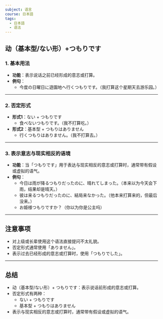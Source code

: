 ```yaml
---
subject: 语言
course: 日本語
tags:
  - 日本語
  - 语法
---
```


## 动（基本型/ない形）+つもりです

### 1. **基本用法**
- **功能**：表示说话之前已经形成的意志或打算。
- **例句**：
  - 今度の日曜日に遊園地へ行くつもりです。（我打算这个星期天去游乐园。）

---

### 2. **否定形式**
- **形式1**：ない + つもりです
  - 食べないつもりです。（我不打算吃。）
- **形式2**：基本型 + つもりはありません
  - 行くつもりはありません。（我不打算去。）

---

### 3. **表示意志与现实相反的语境**
- **功能**：当「つもりです」用于表达与现实相反的意志或打算时，通常带有假设或虚拟的语气。
- **例句**：
  - 今日は雨が降るつもりだったのに、晴れてしまった。（本来以为今天会下雨，结果却是晴天。）
  - 彼は来るつもりだったのに、結局来なかった。（他本来打算来的，但最后没来。）
  - お姫様つもりですか？（你以为你是公主吗）

---

## 注意事项
- 对上级或长辈使用这个语法直接提问不太礼貌。
- 否定形式通常使用「ありません」。
- 表示过去已经形成的意志或打算时，使用「つもりでした」。

---

## 总结
- 动（基本型/ない形）+ つもりです：表示说话前形成的意志或打算。
- 否定形式有两种：
  - ない + つもりです
  - 基本型 + つもりはありません
- 表示与现实相反的意志或打算时，通常带有假设或虚拟的语气。